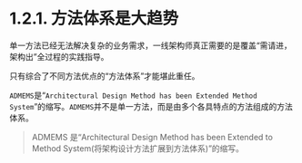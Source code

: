 # 1.2.1. 方法体系是大趋势

单一方法已经无法解决复杂的业务需求，一线架构师真正需要的是覆盖“需请进，架构出”全过程的实践指导。

只有综合了不同方法优点的“方法体系”才能堪此重任。

`ADMEMS`是“`Architectural Design Method has been Extended Method System`”的缩写。`ADMEMS`并不是单一方法，而是由多个各具特点的方法组成的方法体系。

> ADMEMS 是“Architectural Design Method has been Extended to Method System(将架构设计方法扩展到方法体系)”的缩写。
